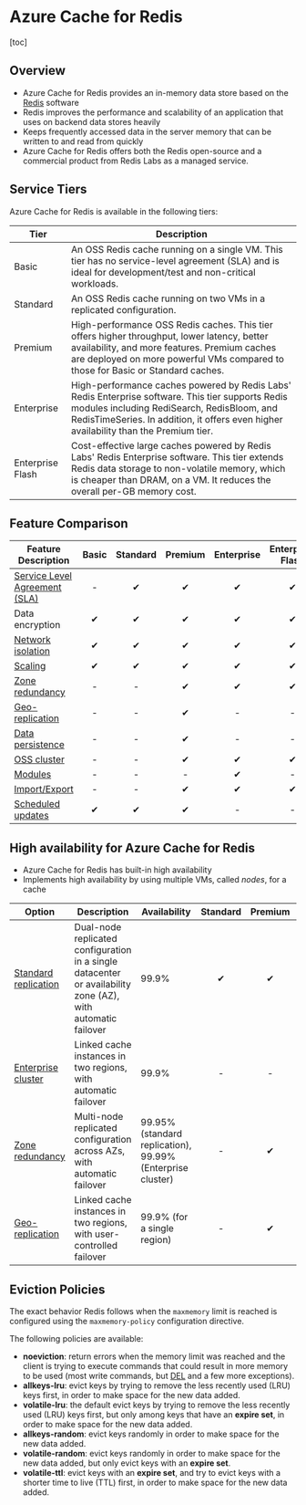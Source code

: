 # Azure Cache for Redis

[toc]

## Overview 

- Azure Cache for Redis provides an in-memory data store based on the [Redis](https://redis.io/) software
-  Redis improves the performance and scalability of an application that uses on backend data stores heavily
- Keeps frequently accessed data in the server memory that can be written to and read from quickly
- Azure Cache for Redis offers both the Redis open-source and a commercial product from Redis Labs as a managed service.



## Service Tiers

Azure Cache for Redis is available in the following tiers:

| Tier             | Description                                                  |
| ---------------- | ------------------------------------------------------------ |
| Basic            | An OSS Redis cache running on a single VM. This tier has no  service-level agreement (SLA) and is ideal for development/test and  non-critical workloads. |
| Standard         | An OSS Redis cache running on two VMs in a replicated configuration. |
| Premium          | High-performance OSS Redis caches. This tier offers higher  throughput, lower latency, better availability, and more features.  Premium caches are deployed on more powerful VMs compared to those for  Basic or Standard caches. |
| Enterprise       | High-performance caches powered by Redis Labs' Redis Enterprise  software. This tier supports Redis modules including RediSearch,  RedisBloom, and RedisTimeSeries. In addition, it offers even higher  availability than the Premium tier. |
| Enterprise Flash | Cost-effective large caches powered by Redis Labs' Redis Enterprise  software. This tier extends Redis data storage to non-volatile memory,  which is cheaper than DRAM, on a VM. It reduces the overall per-GB  memory cost. |



## Feature Comparison



| Feature Description                                          | Basic | Standard | Premium | Enterprise | Enterprise Flash |
| ------------------------------------------------------------ | :---: | :------: | :-----: | :--------: | :--------------: |
| [Service Level Agreement (SLA)](https://azure.microsoft.com/support/legal/sla/cache/v1_0/) |   -   |    ✔     |    ✔    |     ✔      |        ✔         |
| Data encryption                                              |   ✔   |    ✔     |    ✔    |     ✔      |        ✔         |
| [Network isolation](https://docs.microsoft.com/en-us/azure/azure-cache-for-redis/cache-how-to-premium-vnet) |   ✔   |    ✔     |    ✔    |     ✔      |        ✔         |
| [Scaling](https://docs.microsoft.com/en-us/azure/azure-cache-for-redis/cache-how-to-scale) |   ✔   |    ✔     |    ✔    |     ✔      |        ✔         |
| [Zone redundancy](https://docs.microsoft.com/en-us/azure/azure-cache-for-redis/cache-how-to-zone-redundancy) |   -   |    -     |    ✔    |     ✔      |        ✔         |
| [Geo-replication](https://docs.microsoft.com/en-us/azure/azure-cache-for-redis/cache-how-to-geo-replication) |   -   |    -     |    ✔    |     -      |        -         |
| [Data persistence](https://docs.microsoft.com/en-us/azure/azure-cache-for-redis/cache-how-to-premium-persistence) |   -   |    -     |    ✔    |     -      |        -         |
| [OSS cluster](https://docs.microsoft.com/en-us/azure/azure-cache-for-redis/cache-how-to-premium-clustering) |   -   |    -     |    ✔    |     ✔      |        ✔         |
| [Modules](https://redis.io/modules)                          |   -   |    -     |    -    |     ✔      |        -         |
| [Import/Export](https://docs.microsoft.com/en-us/azure/azure-cache-for-redis/cache-how-to-import-export-data) |   -   |    -     |    ✔    |     ✔      |        ✔         |
| [Scheduled updates](https://docs.microsoft.com/en-us/azure/azure-cache-for-redis/cache-administration#schedule-updates) |   ✔   |    ✔     |    ✔    |     -      |        -         |



## High availability for Azure Cache for Redis

- Azure Cache for Redis has built-in high availability
- Implements high availability by using multiple VMs, called *nodes*, for a cache



| Option                                                       | Description                                                  | Availability                                               | Standard | Premium | Enterprise |
| ------------------------------------------------------------ | ------------------------------------------------------------ | ---------------------------------------------------------- | :------: | :-----: | :--------: |
| [Standard replication](https://docs.microsoft.com/en-us/azure/azure-cache-for-redis/cache-high-availability#standard-replication) | Dual-node replicated configuration in a single datacenter or availability zone (AZ), with automatic failover | 99.9%                                                      |    ✔     |    ✔    |     -      |
| [Enterprise cluster](https://docs.microsoft.com/en-us/azure/azure-cache-for-redis/cache-high-availability#enterprise-cluster) | Linked cache instances in two regions, with automatic failover | 99.9%                                                      |    -     |    -    |     ✔      |
| [Zone redundancy](https://docs.microsoft.com/en-us/azure/azure-cache-for-redis/cache-high-availability#zone-redundancy) | Multi-node replicated configuration across AZs, with automatic failover | 99.95% (standard replication), 99.99% (Enterprise cluster) |    -     |    ✔    |     ✔      |
| [Geo-replication](https://docs.microsoft.com/en-us/azure/azure-cache-for-redis/cache-high-availability#geo-replication) | Linked cache instances in two regions, with user-controlled failover | 99.9% (for a single region)                                |    -     |    ✔    |     -      |



## Eviction Policies

The exact behavior Redis follows when the `maxmemory` limit is reached is configured using the `maxmemory-policy` configuration directive.

The following policies are available:

- **noeviction**: return errors when the  memory limit was reached and the client is trying to execute commands  that could result in more memory to be used (most write commands, but [DEL](https://redis.io/commands/del) and a few more exceptions).
- **allkeys-lru**: evict keys by trying to remove the less recently used (LRU) keys first, in order to make space for the new data added.
- **volatile-lru**: the default evict keys by trying to remove the less recently used (LRU) keys first, but only among keys that have an **expire set**, in order to make space for the new data added.
- **allkeys-random**: evict keys randomly in order to make space for the new data added.
- **volatile-random**: evict keys randomly in order to make space for the new data added, but only evict keys with an **expire set**.
- **volatile-ttl**: evict keys with an **expire set**, and try to evict keys with a shorter time to live (TTL) first, in order to make space for the new data added.